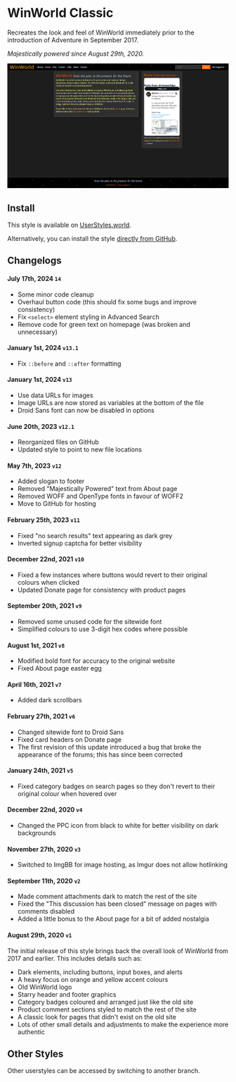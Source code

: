 # WinWorld Classic
Recreates the look and feel of WinWorld immediately prior to the introduction of Adventure in September 2017.

*Majestically powered since August 29th, 2020.*

![screenshot](preview.png)

## Install
This style is available on [UserStyles.world](https://userstyles.world/style/512/winworld-classic).

Alternatively, you can install the style [directly from GitHub](https://github.com/CocoTheMii/coco-userstyles/raw/winworld-classic/winworldpc.user.css).

## Changelogs
#### July 17th, 2024 `14`
* Some minor code cleanup
* Overhaul button code (this should fix some bugs and improve consistency)
* Fix `<select>` element styling in Advanced Search
* Remove code for green text on homepage (was broken and unnecessary)

#### January 1st, 2024 `v13.1`
* Fix `::before` and `::after` formatting

#### January 1st, 2024 `v13`
* Use data URLs for images
* Image URLs are now stored as variables at the bottom of the file
* Droid Sans font can now be disabled in options

#### June 20th, 2023 `v12.1`
* Reorganized files on GitHub
* Updated style to point to new file locations

#### May 7th, 2023 `v12`
* Added slogan to footer
* Removed "Majestically Powered" text from About page
* Removed WOFF and OpenType fonts in favour of WOFF2
* Move to GitHub for hosting

#### February 25th, 2023 `v11`
* Fixed "no search results" text appearing as dark grey
* Inverted signup captcha for better visibility

#### December 22nd, 2021 `v10`
* Fixed a few instances where buttons would revert to their original colours when clicked
* Updated Donate page for consistency with product pages

#### September 20th, 2021 `v9`
* Removed some unused code for the sitewide font
* Simplified colours to use 3-digit hex codes where possible

#### August 1st, 2021 `v8`
* Modified bold font for accuracy to the original website
* Fixed About page easter egg

#### April 16th, 2021 `v7`
* Added dark scrollbars

#### February 27th, 2021 `v6`
* Changed sitewide font to Droid Sans
* Fixed card headers on Donate page
* The first revision of this update introduced a bug that broke the appearance of the forums; this has since been corrected

#### January 24th, 2021 `v5`
* Fixed category badges on search pages so they don't revert to their original colour when hovered over

#### December 22nd, 2020 `v4`
* Changed the PPC icon from black to white for better visibility on dark backgrounds

#### November 27th, 2020 `v3`
* Switched to ImgBB for image hosting, as Imgur does not allow hotlinking

#### September 11th, 2020 `v2`
* Made comment attachments dark to match the rest of the site
* Fixed the "This discussion has been closed" message on pages with comments disabled
* Added a little bonus to the About page for a bit of added nostalgia

#### August 29th, 2020 `v1`

The initial release of this style brings back the overall look of WinWorld from 2017 and earlier. This includes details such as:
* Dark elements, including buttons, input boxes, and alerts
* A heavy focus on orange and yellow accent colours
* Old WinWorld logo
* Starry header and footer graphics
* Category badges coloured and arranged just like the old site
* Product comment sections styled to match the rest of the site
* A classic look for pages that didn't exist on the old site
* Lots of other small details and adjustments to make the experience more authentic

## Other Styles
Other userstyles can be accessed by switching to another branch.
